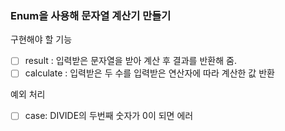 ### Enum을 사용해 문자열 계산기 만들기

구현해야 할 기능
- [ ] result : 입력받은 문자열을 받아 계산 후 결과를 반환해 줌.
- [ ] calculate : 입력받은 두 수를 입력받은 연산자에 따라 계산한 값 반환

예외 처리
- [ ] case: DIVIDE의 두번째 숫자가 0이 되면 에러

